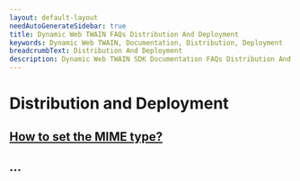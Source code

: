 ```yaml
---
layout: default-layout
needAutoGenerateSidebar: true
title: Dynamic Web TWAIN FAQs Distribution And Deployment
keywords: Dynamic Web TWAIN, Documentation, Distribution, Deployment
breadcrumbText: Distribution And Deployment
description: Dynamic Web TWAIN SDK Documentation FAQs Distribution And Deployment
---
```


# Distribution and Deployment

## [How to set the MIME type?]({{site.indepth}}faqs/distribution/How-to-set-the-MIME-type.html)

## ...